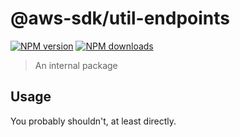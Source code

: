 # @aws-sdk/util-endpoints

[![NPM version](https://img.shields.io/npm/v/@aws-sdk/util-endpoints/latest.svg)](https://www.npmjs.com/package/@aws-sdk/util-endpoints)
[![NPM downloads](https://img.shields.io/npm/dm/@aws-sdk/util-endpoints.svg)](https://www.npmjs.com/package/@aws-sdk/util-endpoints)

> An internal package

## Usage

You probably shouldn't, at least directly.
